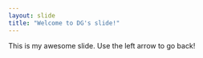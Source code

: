 ```yaml
---
layout: slide
title: "Welcome to DG's slide!"
---
```

This is my awesome slide.
Use the left arrow to go back!